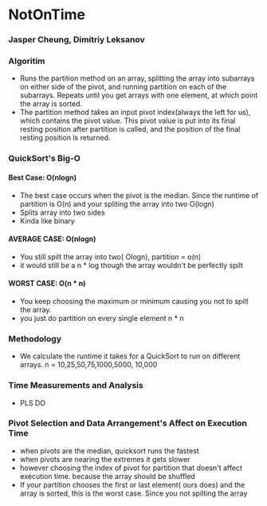 # NotOnTime
### Jasper Cheung, Dimitriy Leksanov

### Algoritim
* Runs the partition method on an array, splitting the array into subarrays on either side of the pivot, and running partition on each of the subarrays. Repeats until you get arrays with one element, at which point the array is sorted.
* The partition method takes an input pivot index(always the left for us), which contains the pivot value. This pivot value is put into its final resting position after partition is called, and the position of the final resting position is returned.

### QuickSort's Big-O

#### Best Case: O(nlogn)
* The best case occurs when the pivot is the median. Since the runtime of partition is O(n) and your spliting the array into two O(logn)
* Splits array into two sides 
* Kinda like binary 

#### AVERAGE CASE: O(nlogn)
* You still spilt the array into two( Ologn), partition = o(n)
* it would still be a n * log though the array wouldn't be perfectly spilt

#### WORST CASE:  O(n * n)
* You keep choosing the maximum or minimum causing you not to spilt the array.
* you just do partition on every single element n * n

### Methodology
* We calculate the runtime it takes for a QuickSort to run on different arrays. n = 10,25,50,75,1000,5000, 10,000

### Time Measurements and Analysis
* PLS DO

### Pivot Selection and Data Arrangement's Affect on Execution Time
* when pivots are the median, quicksort runs the fastest
* when pivots are nearing the extremes it gets slower
* however choosing the index of pivot for partition that doesn't affect execution time. because the array should be shuffled
* If your partition chooses the first or last element( ours does) and the array is sorted, this is the worst case. Since you not spilting the array
